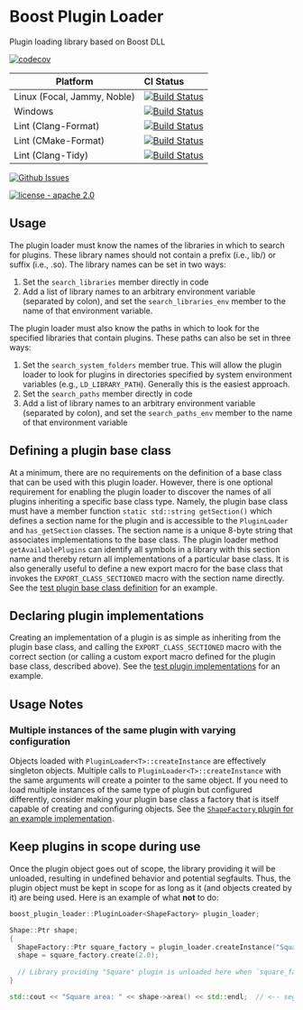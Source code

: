 # Boost Plugin Loader
Plugin loading library based on Boost DLL

[![codecov](https://codecov.io/gh/tesseract-robotics/boost_plugin_loader/branch/main/graph/badge.svg?token=rTx5ziwNlg)](https://codecov.io/gh/tesseract-robotics/boost_plugin_loader)

Platform                    | CI Status
----------------------------|:---------
Linux (Focal, Jammy, Noble) | [![Build Status](https://github.com/tesseract-robotics/boost_plugin_loader/actions/workflows/ubuntu.yml/badge.svg)](https://github.com/tesseract-robotics/boost_plugin_loader/actions/workflows/ubuntu.yml)
Windows                     | [![Build Status](https://github.com/tesseract-robotics/boost_plugin_loader/actions/workflows/windows_2019.yml/badge.svg)](https://github.com/tesseract-robotics/boost_plugin_loader/actions/workflows/windows_2019.yml)
Lint  (Clang-Format)        | [![Build Status](https://github.com/tesseract-robotics/boost_plugin_loader/actions/workflows/clang_format.yml/badge.svg)](https://github.com/tesseract-robotics/boost_plugin_loader/actions/workflows/clang_format.yml)
Lint  (CMake-Format)        | [![Build Status](https://github.com/tesseract-robotics/boost_plugin_loader/actions/workflows/cmake_format.yml/badge.svg)](https://github.com/tesseract-robotics/boost_plugin_loader/actions/workflows/cmake_format.yml)
Lint  (Clang-Tidy)          | [![Build Status](https://github.com/tesseract-robotics/boost_plugin_loader/actions/workflows/ubuntu.yml/badge.svg)](https://github.com/tesseract-robotics/boost_plugin_loader/actions/workflows/ubuntu.yml)

[![Github Issues](https://img.shields.io/github/issues/tesseract-robotics/boost_plugin_loader.svg)](http://github.com/tesseract-robotics/boost_plugin_loader/issues)

[![license - apache 2.0](https://img.shields.io/:license-Apache%202.0-yellowgreen.svg)](https://opensource.org/licenses/Apache-2.0)

## Usage
The plugin loader must know the names of the libraries in which to search for plugins.
These library names should not contain a prefix (i.e., lib/) or suffix (i.e., .so).
The library names can be set in two ways:
1. Set the `search_libraries` member directly in code
1. Add a list of library names to an arbitrary environment variable (separated by colon), and set the `search_libraries_env` member to the name of that environment variable.

The plugin loader must also know the paths in which to look for the specified libraries that contain plugins.
These paths can also be set in three ways:
1. Set the `search_system_folders` member true. This will allow the plugin loader to look for plugins in directories specified by system environment variables (e.g., `LD_LIBRARY_PATH`).
Generally this is the easiest approach.
1. Set the `search_paths` member directly in code
1. Add a list of library names to an arbitrary environment variable (separated by colon), and set the `search_paths_env` member to the name of that environment variable

## Defining a plugin base class
At a minimum, there are no requirements on the definition of a base class that can be used with this plugin loader.
However, there is one optional requirement for enabling the plugin loader to discover the names of all plugins inheriting a specific base class type.
Namely, the plugin base class must have a member function `static std::string getSection()` which defines a section name for the plugin and is accessible to the `PluginLoader` and `has_getSection` classes.
The section name is a unique 8-byte string that associates implementations to the base class.
The plugin loader method `getAvailablePlugins` can identify all symbols in a library with this section name and thereby return all implementations of a particular base class.
It is also generally useful to define a new export macro for the base class that invokes the `EXPORT_CLASS_SECTIONED` macro with the section name directly.
See the [test plugin base class definition](examples/plugin.h) for an example.

## Declaring plugin implementations
Creating an implementation of a plugin is as simple as inheriting from the plugin base class, and calling the `EXPORT_CLASS_SECTIONED` macro with the correct section
(or calling a custom export macro defined for the plugin base class, described above). See the [test plugin implementations](examples/plugin_impl.cpp) for an example.

## Usage Notes

### Multiple instances of the same plugin with varying configuration

Objects loaded with `PluginLoader<T>::createInstance` are effectively singleton objects.
Multiple calls to `PluginLoader<T>::createInstance` with the same arguments will create a pointer to the same object.
If you need to load multiple instances of the same type of plugin but configured differently, consider making your plugin base class a factory that is itself capable of creating and configuring objects.
See the [`ShapeFactory` plugin for an example implementation](examples/shape/shape.h).

## Keep plugins in scope during use

Once the plugin object goes out of scope, the library providing it will be unloaded, resulting in undefined behavior and potential segfaults.
Thus, the plugin object must be kept in scope for as long as it (and objects created by it) are being used.
Here is an example of what **not** to do:

```c++
boost_plugin_loader::PluginLoader<ShapeFactory> plugin_loader;

Shape::Ptr shape;
{
  ShapeFactory::Ptr square_factory = plugin_loader.createInstance("Square");
  shape = square_factory.create(2.0);
  
  // Library providing "Square" plugin is unloaded here when `square_factory` goes out of scope
}

std::cout << "Square area: " << shape->area() << std::endl;  // <-- segfault because the library providing plugin factory (and the object generated by it) was unloaded
```

